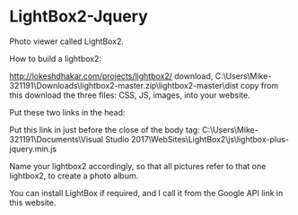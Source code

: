 # LightBox2-Jquery
Photo viewer called LightBox2.

How to build a lightbox2:

http://lokeshdhakar.com/projects/lightbox2/
download,
C:\Users\Mike-321191\Downloads\lightbox2-master.zip\lightbox2-master\dist
copy from this download the three files: CSS, JS, images, into your website. 

Put these two links in the head:
<link href="css/bootstrap.css" rel="stylesheet" />
<link href="css/lightbox.css" rel="stylesheet" />

Put this link in just before the close of the body tag:
C:\Users\Mike-321191\Documents\Visual Studio 2017\WebSites\LightBox2\js\lightbox-plus-jquery.min.js

Name your lightbox2 accordingly, so that all pictures refer to that one lightbox2, to create a photo album.

You can install LightBox if required, and I call it from the Google API link in this website.
